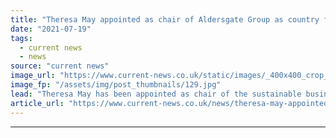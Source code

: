```yaml
---
title: "Theresa May appointed as chair of Aldersgate Group as country faces ‘crucial crossroad’"
date: "2021-07-19"
tags: 
  - current news
  - news
source: "current news"
image_url: "https://www.current-news.co.uk/static/images/_400x400_crop_center-center/Theresa-May-credit-UK-Government.jpg"
image_fp: "/assets/img/post_thumbnails/129.jpg"
lead: "​Theresa May has been appointed as chair of the sustainable business organisation, the Aldersgate Group."
article_url: "https://www.current-news.co.uk/news/theresa-may-appointed-as-chair-of-aldersgate-group-as-country-faces-crucial-crossroad?utm_source=rss-feeds&utm_medium=rss&utm_campaign=rss"
---
```


---
